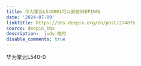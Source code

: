 ```yaml
---
title: 华为擎云L540001可以安装DEEPIN吗
date: '2024-07-09'
linkTitle: https://bbs.deepin.org/en/post/274876
source: deepin_bbs
description:  judy.皓月 
disable_comments: true
---
```

华为擎云L540-0
